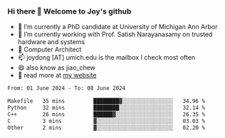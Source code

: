 ### Hi there 👋 Welcome to Joy's github

- 🔭 I’m currently a PhD candidate at University of Michigan Ann Arbor
- 🌱 I’m currently working with Prof. Satish Narayanasamy on trusted hardware and systems
- 👯 Computer Architect
- 📫 joydong [AT] umich.edu is the mailbox I check most often
- 😄 also know as jiao_chew
- 💬 read more at [my website](https://joydddd.github.io/)
<!--START_SECTION:waka-->

```txt
From: 01 June 2024 - To: 08 June 2024

Makefile   35 mins         ████████▓░░░░░░░░░░░░░░░░   34.96 %
Python     32 mins         ████████░░░░░░░░░░░░░░░░░   32.14 %
C++        26 mins         ██████▓░░░░░░░░░░░░░░░░░░   26.35 %
C          3 mins          ▓░░░░░░░░░░░░░░░░░░░░░░░░   03.03 %
Other      2 mins          ▓░░░░░░░░░░░░░░░░░░░░░░░░   02.20 %
```

<!--END_SECTION:waka-->
